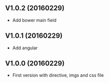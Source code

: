 ## V1.0.2 (20160229)

* Add bower main field

## V1.0.1 (20160229)

* Add angular

## V1.0.0 (20160229)

* First version with directive, imgs and css file
